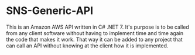 # SNS-Generic-API
This is an Amazon AWS API written in C# .NET 7.  It's purpose is to be called from any client software without having to implement time and time again the code that makes it work.  That way it can be added to any project that can call an API without knowing at the client how it is implemented.
